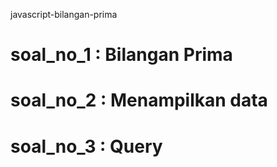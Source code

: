 javascript-bilangan-prima
# soal_no_1 : Bilangan Prima
# soal_no_2 : Menampilkan data
# soal_no_3 : Query
